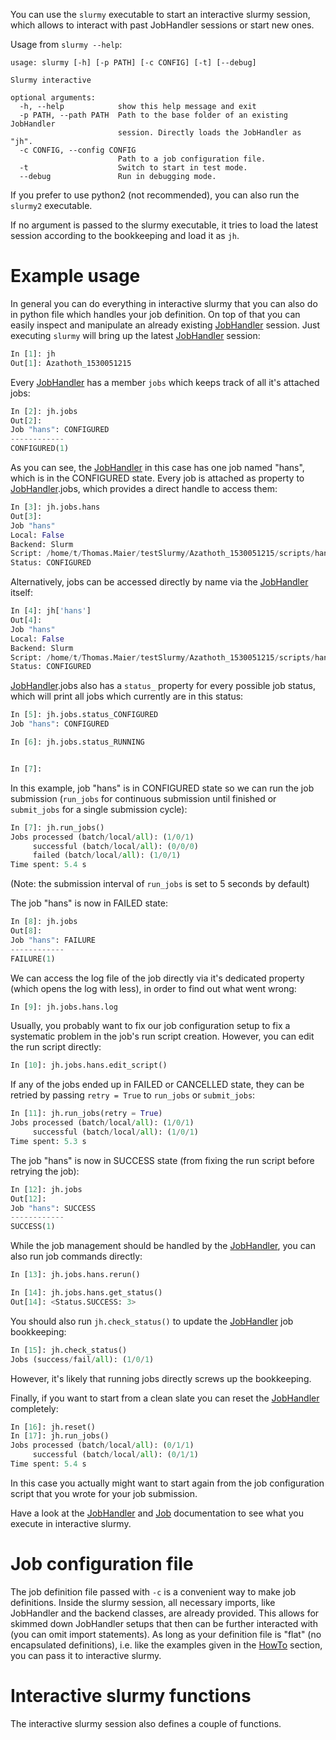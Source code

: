 You can use the `slurmy` executable to start an interactive slurmy session, which allows to interact with past JobHandler sessions or start new ones.

Usage from `slurmy --help`:

```shell
usage: slurmy [-h] [-p PATH] [-c CONFIG] [-t] [--debug]

Slurmy interactive

optional arguments:
  -h, --help            show this help message and exit
  -p PATH, --path PATH  Path to the base folder of an existing JobHandler
                        session. Directly loads the JobHandler as "jh".
  -c CONFIG, --config CONFIG
                        Path to a job configuration file.
  -t                    Switch to start in test mode.
  --debug               Run in debugging mode.
```

If you prefer to use python2 (not recommended), you can also run the `slurmy2` executable.

If no argument is passed to the slurmy executable, it tries to load the latest session according to the bookkeeping and load it as `jh`.

# Example usage

In general you can do everything in interactive slurmy that you can also do in python file which handles your job definition. On top of that you can easily inspect and manipulate an already existing [JobHandler](classes/JobHandler.md) session. Just executing `slurmy` will bring up the latest [JobHandler](classes/JobHandler.md) session:

```python
In [1]: jh
Out[1]: Azathoth_1530051215
```

Every [JobHandler](classes/JobHandler.md) has a member `jobs` which keeps track of all it's attached jobs:

```python
In [2]: jh.jobs
Out[2]: 
Job "hans": CONFIGURED
------------
CONFIGURED(1)
```

As you can see, the [JobHandler](classes/JobHandler.md) in this case has one job named "hans", which is in the CONFIGURED state. Every job is attached as property to [JobHandler](classes/JobHandler.md).jobs, which provides a direct handle to access them:

```python
In [3]: jh.jobs.hans
Out[3]: 
Job "hans"
Local: False
Backend: Slurm
Script: /home/t/Thomas.Maier/testSlurmy/Azathoth_1530051215/scripts/hans
Status: CONFIGURED
```

Alternatively, jobs can be accessed directly by name via the [JobHandler](classes/JobHandler.md) itself:

```python
In [4]: jh['hans']
Out[4]: 
Job "hans"
Local: False
Backend: Slurm
Script: /home/t/Thomas.Maier/testSlurmy/Azathoth_1530051215/scripts/hans
Status: CONFIGURED
```

[JobHandler](classes/JobHandler.md).jobs also has a `status_` property for every possible job status, which will print all jobs which currently are in this status:

```python
In [5]: jh.jobs.status_CONFIGURED
Job "hans": CONFIGURED

In [6]: jh.jobs.status_RUNNING


In [7]:
```

In this example, job "hans" is in CONFIGURED state so we can run the job submission (`run_jobs` for continuous submission until finished or `submit_jobs` for a single submission cycle):

```python
In [7]: jh.run_jobs()
Jobs processed (batch/local/all): (1/0/1)
     successful (batch/local/all): (0/0/0)
     failed (batch/local/all): (1/0/1)
Time spent: 5.4 s
```

(Note: the submission interval of `run_jobs` is set to 5 seconds by default)

The job "hans" is now in FAILED state:

```python
In [8]: jh.jobs
Out[8]: 
Job "hans": FAILURE
------------
FAILURE(1)
```

We can access the log file of the job directly via it's dedicated property (which opens the log with less), in order to find out what went wrong:

```python
In [9]: jh.jobs.hans.log
```

Usually, you probably want to fix our job configuration setup to fix a systematic problem in the job's run script creation. However, you can edit the run script directly:

```python
In [10]: jh.jobs.hans.edit_script()
```

If any of the jobs ended up in FAILED or CANCELLED state, they can be retried by passing `retry = True` to `run_jobs` or `submit_jobs`:

```python
In [11]: jh.run_jobs(retry = True)
Jobs processed (batch/local/all): (1/0/1)
     successful (batch/local/all): (1/0/1)
Time spent: 5.3 s
```

The job "hans" is now in SUCCESS state (from fixing the run script before retrying the job):

```python
In [12]: jh.jobs
Out[12]: 
Job "hans": SUCCESS
------------
SUCCESS(1)
```

While the job management should be handled by the [JobHandler](classes/JobHandler.md), you can also run job commands directly:

```python
In [13]: jh.jobs.hans.rerun()

In [14]: jh.jobs.hans.get_status()
Out[14]: <Status.SUCCESS: 3>
```

You should also run `jh.check_status()` to update the [JobHandler](classes/JobHandler.md) job bookkeeping:

```python
In [15]: jh.check_status()
Jobs (success/fail/all): (1/0/1)
```

However, it's likely that running jobs directly screws up the bookkeeping.

Finally, if you want to start from a clean slate you can reset the [JobHandler](classes/JobHandler.md) completely:

```python
In [16]: jh.reset()
In [17]: jh.run_jobs()
Jobs processed (batch/local/all): (0/1/1)
     successful (batch/local/all): (0/1/1)
Time spent: 5.4 s
```

In this case you actually might want to start again from the job configuration script that you wrote for your job submission.

Have a look at the [JobHandler](classes/JobHandler.md) and [Job](classes/Job.md) documentation to see what you execute in interactive slurmy.

# Job configuration file

The job definition file passed with `-c` is a convenient way to make job definitions. Inside the slurmy session, all necessary imports, like JobHandler and the backend classes, are already provided. This allows for skimmed down JobHandler setups that then can be further interacted with (you can omit import statements). As long as your definition file is "flat" (no encapsulated definitions), i.e. like the examples given in the [HowTo](howto.md) section, you can pass it to interactive slurmy.

# Interactive slurmy functions

The interactive slurmy session also defines a couple of functions.